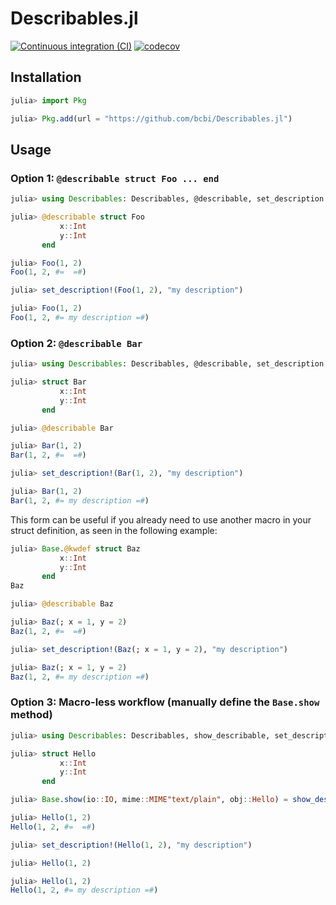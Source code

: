 # Describables.jl

[![Continuous integration (CI)](https://github.com/bcbi/Describables.jl/actions/workflows/ci.yml/badge.svg)](https://github.com/bcbi/Describables.jl/actions/workflows/ci.yml)
[![codecov](https://codecov.io/gh/bcbi/Describables.jl/graph/badge.svg?token=3GpnCnTyFz)](https://codecov.io/gh/bcbi/Describables.jl)

## Installation

```julia
julia> import Pkg

julia> Pkg.add(url = "https://github.com/bcbi/Describables.jl")
```

## Usage

### Option 1: `@describable struct Foo ... end`

```julia
julia> using Describables: Describables, @describable, set_description!

julia> @describable struct Foo
           x::Int
           y::Int
       end

julia> Foo(1, 2)
Foo(1, 2, #=  =#)

julia> set_description!(Foo(1, 2), "my description")

julia> Foo(1, 2)
Foo(1, 2, #= my description =#)
```

### Option 2: `@describable Bar`

```julia
julia> using Describables: Describables, @describable, set_description!

julia> struct Bar
           x::Int
           y::Int
       end

julia> @describable Bar

julia> Bar(1, 2)
Bar(1, 2, #=  =#)

julia> set_description!(Bar(1, 2), "my description")

julia> Bar(1, 2)
Bar(1, 2, #= my description =#)
```

This form can be useful if you already need to use another
macro in your struct definition, as seen in the following
example:

```julia
julia> Base.@kwdef struct Baz
           x::Int
           y::Int
       end
Baz

julia> @describable Baz

julia> Baz(; x = 1, y = 2)
Baz(1, 2, #=  =#)

julia> set_description!(Baz(; x = 1, y = 2), "my description")

julia> Baz(; x = 1, y = 2)
Baz(1, 2, #= my description =#)
```

### Option 3: Macro-less workflow (manually define the `Base.show` method)

```julia
julia> using Describables: Describables, show_describable, set_description!

julia> struct Hello
           x::Int
           y::Int
       end

julia> Base.show(io::IO, mime::MIME"text/plain", obj::Hello) = show_describable(io, mime, obj)

julia> Hello(1, 2)
Hello(1, 2, #=  =#)

julia> set_description!(Hello(1, 2), "my description")

julia> Hello(1, 2)

julia> Hello(1, 2)
Hello(1, 2, #= my description =#)
```
